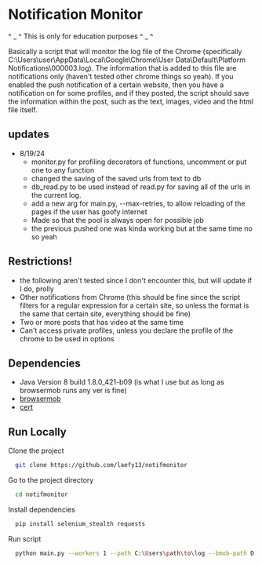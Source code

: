 
# Notification Monitor

^ _ ^ This is only for education purposes ^ _ ^

Basically a script that will monitor the log file of the Chrome (specifically C:\Users\user\AppData\Local\Google\Chrome\User Data\Default\Platform Notifications\000003.log). The information that is added to this file are notifications only (haven't tested other chrome things so yeah). If you enabled the push notification of a certain website, then you have a notification on for some profiles, and if they posted, the script should save the information within the post, such as the text, images, video and the html file itself. 

## updates

* 8/19/24
  * monitor.py for profiling decorators of functions, uncomment or put one to any function
  * changed the saving of the saved urls from text to db 
  * db_read.py to be used instead of read.py for saving all of the urls in the current log.
  * add a new arg for main.py, --max-retries, to allow reloading of the pages if the user has goofy internet
  * Made so that the pool is always open for possible job
  * the previous pushed one was kinda working but at the same time no so yeah


## Restrictions!

- the following aren't tested since I don't encounter this, but will update if I do, prolly
- Other notifications from Chrome (this should be fine since the script filters for a regular expression for a certain site, so unless the format is the same that certain site, everything should be fine)
- Two or more posts that has video at the same time
- Can't access private profiles, unless you declare the profile of the chrome to be used in options



## Dependencies

- Java Version 8 build 1.8.0_421-b09 (is what I use but as long as browsermob runs any ver is fine)
- [browsermob](https://github.com/lightbody/browsermob-proxy)
- [cert](https://github.com/lightbody/browsermob-proxy?tab=readme-ov-file#ssl-support)

## Run Locally

Clone the project

```bash
  git clone https://github.com/laefy13/notifmonitor
```

Go to the project directory

```bash
  cd notifmonitor
```

Install dependencies

```bash
  pip install selenium_stealth requests
```
Run script
```bash
  python main.py --workers 1 --path C:\Users\path\to\log --bmob-path D:\path\to\browsermob-proxy-2.1.4\bin\browsermob-proxy
```



